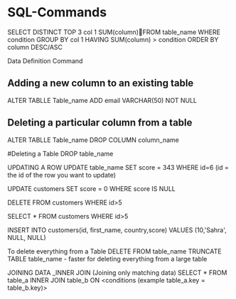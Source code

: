# SQL-Commands
SELECT DISTINCT TOP 3
col 1
SUM(column)FROM table_name
WHERE condition
GROUP BY col 1
HAVING SUM(column) > condition
ORDER BY column DESC/ASC

Data Definition Command
## Adding a new column to an existing table
ALTER TABLLE Table_name
ADD email VARCHAR(50) NOT NULL 

## Deleting a particular column from a table
ALTER TABLLE Table_name
DROP COLUMN column_name

#Deleting a Table
DROP table_name

UPDATING A ROW
UPDATE table_name
SET score = 343
WHERE id=6 (id = the id of the row you want to update)


UPDATE customers
SET score = 0
WHERE score IS NULL

DELETE FROM customers
WHERE id>5

SELECT *
FROM customers
WHERE id>5

INSERT INTO customers(id, first_name, country,score)
VALUES (10,'Sahra', NULL, NULL)

To delete everything from a Table
DELETE FROM table_name
TRUNCATE TABLE table_name - faster for deleting everything from a large table

JOINING DATA
_INNER JOIN (Joining only matching data)
SELECT *
FROM table_a
INNER JOIN table_b
ON <conditions (example table_a.key = table_b.key)>

